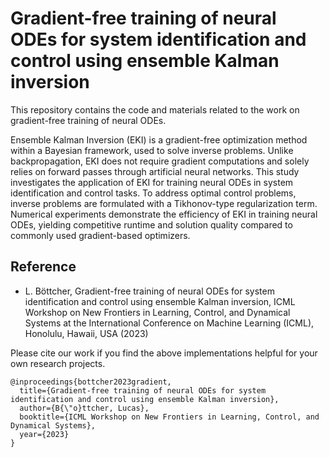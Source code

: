 # Gradient-free training of neural ODEs for system identification and control using ensemble Kalman inversion

This repository contains the code and materials related to the work on gradient-free training of neural ODEs.

Ensemble Kalman Inversion (EKI) is a gradient-free optimization method within a Bayesian framework, used to solve inverse problems. Unlike backpropagation, EKI does not require gradient computations and solely relies on forward passes through artificial neural networks. This study investigates the application of EKI for training neural ODEs in system identification and control tasks. To address optimal control problems, inverse problems are formulated with a Tikhonov-type regularization term. Numerical experiments demonstrate the efficiency of EKI in training neural ODEs, yielding competitive runtime and solution quality compared to commonly used gradient-based optimizers.

## Reference
*  L. Böttcher, Gradient-free training of neural ODEs for system identification and control using ensemble Kalman inversion, ICML Workshop on New Frontiers in Learning, Control, and Dynamical Systems at the International Conference on Machine Learning (ICML), Honolulu, Hawaii, USA (2023)

Please cite our work if you find the above implementations helpful for your own research projects.

```
@inproceedings{bottcher2023gradient,
  title={Gradient-free training of neural ODEs for system identification and control using ensemble Kalman inversion},
  author={B{\"o}ttcher, Lucas},
  booktitle={ICML Workshop on New Frontiers in Learning, Control, and Dynamical Systems},
  year={2023}
}
```
